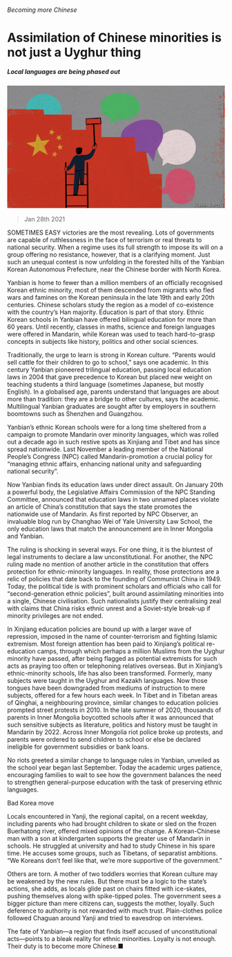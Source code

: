 ###### Becoming more Chinese

# Assimilation of Chinese minorities is not just a Uyghur thing 

##### Local languages are being phased out 

![image](images/20210130_CND000_0.jpg) 

> Jan 28th 2021 


SOMETIMES EASY victories are the most revealing. Lots of governments are capable of ruthlessness in the face of terrorism or real threats to national security. When a regime uses its full strength to impose its will on a group offering no resistance, however, that is a clarifying moment. Just such an unequal contest is now unfolding in the forested hills of the Yanbian Korean Autonomous Prefecture, near the Chinese border with North Korea.


Yanbian is home to fewer than a million members of an officially recognised Korean ethnic minority, most of them descended from migrants who fled wars and famines on the Korean peninsula in the late 19th and early 20th centuries. Chinese scholars study the region as a model of co-existence with the country’s Han majority. Education is part of that story. Ethnic Korean schools in Yanbian have offered bilingual education for more than 60 years. Until recently, classes in maths, science and foreign languages were offered in Mandarin, while Korean was used to teach hard-to-grasp concepts in subjects like history, politics and other social sciences.



Traditionally, the urge to learn is strong in Korean culture. “Parents would sell cattle for their children to go to school,” says one academic. In this century Yanbian pioneered trilingual education, passing local education laws in 2004 that gave precedence to Korean but placed new weight on teaching students a third language (sometimes Japanese, but mostly English). In a globalised age, parents understand that languages are about more than tradition: they are a bridge to other cultures, says the academic. Multilingual Yanbian graduates are sought after by employers in southern boomtowns such as Shenzhen and Guangzhou.


Yanbian’s ethnic Korean schools were for a long time sheltered from a campaign to promote Mandarin over minority languages, which was rolled out a decade ago in such restive spots as Xinjiang and Tibet and has since spread nationwide. Last November a leading member of the National People’s Congress (NPC) called Mandarin-promotion a crucial policy for “managing ethnic affairs, enhancing national unity and safeguarding national security”.


Now Yanbian finds its education laws under direct assault. On January 20th a powerful body, the Legislative Affairs Commission of the NPC Standing Committee, announced that education laws in two unnamed places violate an article of China’s constitution that says the state promotes the nationwide use of Mandarin. As first reported by NPC Observer, an invaluable blog run by Changhao Wei of Yale University Law School, the only education laws that match the announcement are in Inner Mongolia and Yanbian.


The ruling is shocking in several ways. For one thing, it is the bluntest of legal instruments to declare a law unconstitutional. For another, the NPC ruling made no mention of another article in the constitution that offers protection for ethnic-minority languages. In reality, those protections are a relic of policies that date back to the founding of Communist China in 1949. Today, the political tide is with prominent scholars and officials who call for “second-generation ethnic policies”, built around assimilating minorities into a single, Chinese civilisation. Such nationalists justify their centralising zeal with claims that China risks ethnic unrest and a Soviet-style break-up if minority privileges are not ended.


In Xinjiang education policies are bound up with a larger wave of repression, imposed in the name of counter-terrorism and fighting Islamic extremism. Most foreign attention has been paid to Xinjiang’s political re-education camps, through which perhaps a million Muslims from the Uyghur minority have passed, after being flagged as potential extremists for such acts as praying too often or telephoning relatives overseas. But in Xinjiang’s ethnic-minority schools, life has also been transformed. Formerly, many subjects were taught in the Uyghur and Kazakh languages. Now those tongues have been downgraded from mediums of instruction to mere subjects, offered for a few hours each week. In Tibet and in Tibetan areas of Qinghai, a neighbouring province, similar changes to education policies prompted street protests in 2010. In the late summer of 2020, thousands of parents in Inner Mongolia boycotted schools after it was announced that such sensitive subjects as literature, politics and history must be taught in Mandarin by 2022. Across Inner Mongolia riot police broke up protests, and parents were ordered to send children to school or else be declared ineligible for government subsidies or bank loans.


No riots greeted a similar change to language rules in Yanbian, unveiled as the school year began last September. Today the academic urges patience, encouraging families to wait to see how the government balances the need to strengthen general-purpose education with the task of preserving ethnic languages.

Bad Korea move


Locals encountered in Yanji, the regional capital, on a recent weekday, including parents who had brought children to skate or sled on the frozen Buerhatong river, offered mixed opinions of the change. A Korean-Chinese man with a son at kindergarten supports the greater use of Mandarin in schools. He struggled at university and had to study Chinese in his spare time. He accuses some groups, such as Tibetans, of separatist ambitions. “We Koreans don’t feel like that, we’re more supportive of the government.”


Others are torn. A mother of two toddlers worries that Korean culture may be weakened by the new rules. But there must be a logic to the state’s actions, she adds, as locals glide past on chairs fitted with ice-skates, pushing themselves along with spike-tipped poles. The government sees a bigger picture than mere citizens can, suggests the mother, loyally. Such deference to authority is not rewarded with much trust. Plain-clothes police followed Chaguan around Yanji and tried to eavesdrop on interviews.


The fate of Yanbian—a region that finds itself accused of unconstitutional acts—points to a bleak reality for ethnic minorities. Loyalty is not enough. Their duty is to become more Chinese.■

